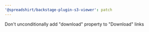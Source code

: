 ```yaml
---
'@spreadshirt/backstage-plugin-s3-viewer': patch
---
```


Don't unconditionally add "download" property to "Download" links
